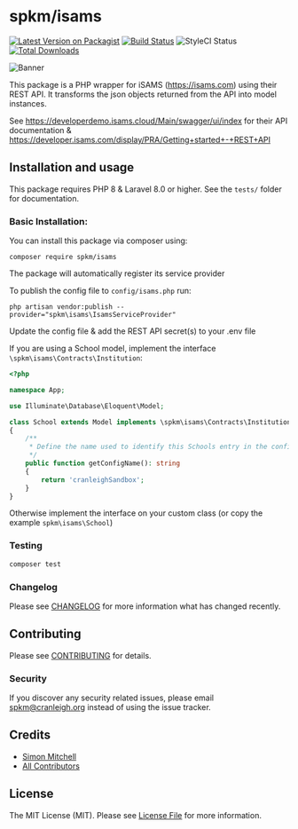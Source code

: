 # spkm/isams
[![Latest Version on Packagist](https://img.shields.io/packagist/v/spkm/isams.svg?style=flat-square)](https://packagist.org/packages/spkm/isams)
[![Build Status](https://img.shields.io/travis/spkm/isams/master.svg?style=flat-square)](https://travis-ci.org/spkm/isams)
![StyleCI Status](https://github.styleci.io/repos/144165171/shield)
[![Total Downloads](https://img.shields.io/packagist/dt/spkm/isams.svg?style=flat-square)](https://packagist.org/packages/spkm/isams)

![Banner](https://banners.beyondco.de/ISAMS%20PHP.png?theme=light&packageName=spkm%2Fisams&pattern=charlieBrown&style=style_1&description=A+Laravel+wrapper+for+the+ISAMS+REST+API&md=1&showWatermark=0&fontSize=175px&images=code)

This package is a PHP wrapper for iSAMS (https://isams.com) using their REST API. It transforms the json 
objects returned from the API into model instances.

See https://developerdemo.isams.cloud/Main/swagger/ui/index for their API documentation & https://developer.isams.com/display/PRA/Getting+started+-+REST+API 

## Installation and usage
This package requires PHP 8 & Laravel 8.0 or higher. See the `tests/` folder for documentation. 

### Basic Installation:
You can install this package via composer using:
```
composer require spkm/isams
```

The package will automatically register its service provider

To publish the config file to `config/isams.php` run:
```
php artisan vendor:publish --provider="spkm\isams\IsamsServiceProvider"
```

Update the config file & add the REST API secret(s) to your .env file

If you are using a School model, implement the interface `\spkm\isams\Contracts\Institution`:
```php
<?php

namespace App;

use Illuminate\Database\Eloquent\Model;

class School extends Model implements \spkm\isams\Contracts\Institution
{
    /**
     * Define the name used to identify this Schools entry in the config
     */
    public function getConfigName(): string
    {
        return 'cranleighSandbox';
    }
}


``` 
Otherwise implement the interface on your custom class (or copy the example `spkm\isams\School`)

### Testing

``` bash
composer test
```

### Changelog

Please see [CHANGELOG](CHANGELOG.md) for more information what has changed recently.

## Contributing

Please see [CONTRIBUTING](CONTRIBUTING.md) for details.

### Security

If you discover any security related issues, please email spkm@cranleigh.org instead of using the issue tracker.

## Credits

- [Simon Mitchell](https://github.com/spkm)
- [All Contributors](../../contributors)

## License

The MIT License (MIT). Please see [License File](LICENSE.md) for more information.
  
